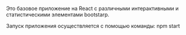 Это базовое приложение на React с различными интерактивными и статистическими элементами bootstarp.


Запуск приложения осуществляется с помощью команды: npm start 

